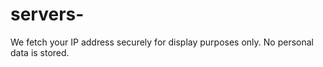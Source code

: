 # servers-
<p>We fetch your IP address securely for display purposes only. No personal data is stored.</p>

